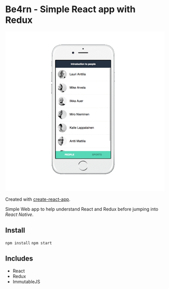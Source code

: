 # Be4rn - Simple React app with Redux

![Be4rn](https://raw.githubusercontent.com/palampinen/Be4rn/master/be4rn.gif)

Created with [create-react-app](https://github.com/facebookincubator/create-react-app/).

Simple Web app to help understand React and Redux before jumping into *React Native*.


## Install
`npm install`
`npm start`

## Includes
* React
* Redux
* ImmutableJS

